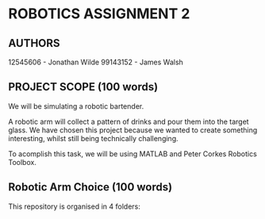 ROBOTICS ASSIGNMENT 2
==================================

AUTHORS
----------------------------------
12545606 - Jonathan Wilde
99143152 - James Walsh

PROJECT SCOPE (100 words)
----------------------------------
We will be simulating a robotic bartender.

A robotic arm will collect a pattern of drinks and pour them into the target glass. We have chosen this project because we wanted to create something interesting, whilst still being technically challenging.

To acomplish this task, we will be using MATLAB and Peter Corkes Robotics Toolbox.



Robotic Arm Choice (100 words)
----------------------------------
This repository is organised in 4 folders: